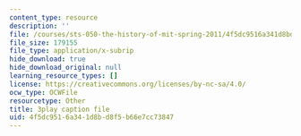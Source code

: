 ```yaml
---
content_type: resource
description: ''
file: /courses/sts-050-the-history-of-mit-spring-2011/4f5dc9516a341d8bd8f5b66e7cc73847_Fw92I_zpmRU.srt
file_size: 179155
file_type: application/x-subrip
hide_download: true
hide_download_original: null
learning_resource_types: []
license: https://creativecommons.org/licenses/by-nc-sa/4.0/
ocw_type: OCWFile
resourcetype: Other
title: 3play caption file
uid: 4f5dc951-6a34-1d8b-d8f5-b66e7cc73847
---
```

